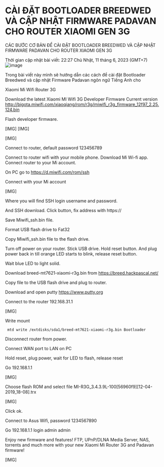 # CÀI ĐẶT BOOTLOADER BREEDWED VÀ CẬP NHẬT FIRMWARE PADAVAN CHO ROUTER XIAOMI GEN 3G
CÁC BƯỚC CƠ BẢN ĐỂ CÀI ĐẶT BOOTLOADER BREEDWED VÀ CẬP NHẬT FIRMWARE PADAVAN CHO ROUTER XIAOMI GEN 3G

Thời gian cập nhật bài viết: 22:27
Chủ Nhật, 11 tháng 6, 2023 (GMT+7)
![image](https://github.com/hienhoanghien2006/my_storage/assets/111626123/b8e09202-ea89-45c8-8605-feaf60f4733c)

Trong bài viết này mình sẽ hướng dẫn các cách để cài đặt Bootloader Breedwed và cập nhật Firmware Padavan ngôn ngữ Tiếng Anh cho 

Xiaomi Mi Wifi Router 3G

Download the latest Xiaomi MI Wifi 3G Developer Firmware
Current version http://bigota.miwifi.com/xiaoqiang/rom/r3g/miwifi_r3g_firmware_12f97_2.25.124.bin

Flash developer firmware.

[​IMG]
[​IMG]

[​IMG]

Connect to router, default password 123456789

Connect to router wifi with your mobile phone.
Download Mi Wi-fi app.
Connect router to your Mi account.

On PC go to https://d.miwifi.com/rom/ssh

Connect with your Mi account

[​IMG]

Where you will find SSH login username and password.

And SSH download. Click button, fix address with https://

Save Miwifi_ssh.bin file.

Format USB flash drive to Fat32

Copy Miwifi_ssh.bin file to the flash drive.

Turn off power on your router.
Stick USB drive.
Hold reset button.
And plug power back in till orange LED starts to blink, release reset button.

Wait blue LED to light solid.

Download breed-mt7621-xiaomi-r3g.bin from https://breed.hackpascal.net/

Copy file to the USB flash drive and plug to router.

Download and open putty
https://www.putty.org

Connect to the router 192.168.31.1

[​IMG]


Write mount
```
 mtd write /extdisks/sda1/breed-mt7621-xiaomi-r3g.bin Bootloader
```
Disconnect router from power.

Connect WAN port to LAN on PC

Hold reset, plug power, wait for LED to flash, release reset

Go 192.168.1.1

[​IMG]

Choose flash ROM and select file MI-R3G_3.4.3.9L-100[56960f9][12-04-2019_18-08].trx

[​IMG]

Click ok.

Connect to Asus Wifi, password 1234567890

Go 192.168.1.1 login admin admin

Enjoy new firmware and features!
FTP, UPnP/DLNA Media Server, NAS, torrents and much more with your new Xiaomi Mi Router 3G and Padavan firmware!

[​IMG]
